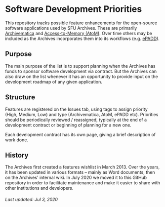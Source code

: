 # Software Development Priorities

This repository tracks possible feature enhancements for the open-source software applications used by SFU Archives. These are primarily [Archivematica](https://www.archivematica.org/en/) and [Access-to-Memory (AtoM)](https://www.accesstomemory.org/en/). Over time others may be included as the Archives incorporates them into its workflows (e.g. [ePADD](https://library.stanford.edu/projects/epadd)).

## Purpose
The main purpose of the list is to support planning when the Archives has funds to sponsor software development via contract. But the Archives can also draw on the list whenever it has an opportunity to provide input on the development roadmap of any given application.

## Structure
Features are registered on the Issues tab, using tags to assign priority (High, Medium, Low) and type (Archivematica, AtoM, ePADD etc). Priorities should be periodically reviewed / reassigned, typically at the end of a development contract or beginning of planning for a new one.

Each development contract has its own page, giving a brief description of work done.

## History
The Archives first created a features wishlist in March 2013. Over the years, it has been updated in various formats – mainly as Word documents, then on the Archives' internal wiki. In July 2020 we moved it to this GitHub repository in order to facilitate maintenance and make it easier to share with other institutions and developers.

###### Last updated: Jul 3, 2020
